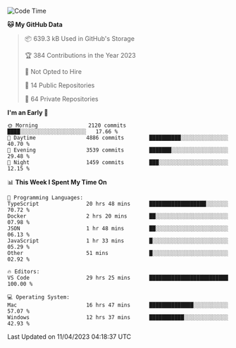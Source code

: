 <!--START_SECTION:waka-->
![Code Time](http://img.shields.io/badge/Code%20Time-3%2C914%20hrs%2044%20mins-blue)

**🐱 My GitHub Data** 

> 📦 639.3 kB Used in GitHub's Storage 
 > 
> 🏆 384 Contributions in the Year 2023
 > 
> 🚫 Not Opted to Hire
 > 
> 📜 14 Public Repositories 
 > 
> 🔑 64 Private Repositories 
 > 
**I'm an Early 🐤** 

```text
🌞 Morning                2120 commits        ████░░░░░░░░░░░░░░░░░░░░░   17.66 % 
🌆 Daytime                4886 commits        ██████████░░░░░░░░░░░░░░░   40.70 % 
🌃 Evening                3539 commits        ███████░░░░░░░░░░░░░░░░░░   29.48 % 
🌙 Night                  1459 commits        ███░░░░░░░░░░░░░░░░░░░░░░   12.15 % 
```


📊 **This Week I Spent My Time On** 

```text
💬 Programming Languages: 
TypeScript               20 hrs 48 mins      ██████████████████░░░░░░░   70.72 % 
Docker                   2 hrs 20 mins       ██░░░░░░░░░░░░░░░░░░░░░░░   07.98 % 
JSON                     1 hr 48 mins        ██░░░░░░░░░░░░░░░░░░░░░░░   06.13 % 
JavaScript               1 hr 33 mins        █░░░░░░░░░░░░░░░░░░░░░░░░   05.29 % 
Other                    51 mins             █░░░░░░░░░░░░░░░░░░░░░░░░   02.92 % 

🔥 Editors: 
VS Code                  29 hrs 25 mins      █████████████████████████   100.00 % 

💻 Operating System: 
Mac                      16 hrs 47 mins      ██████████████░░░░░░░░░░░   57.07 % 
Windows                  12 hrs 37 mins      ███████████░░░░░░░░░░░░░░   42.93 % 
```


 Last Updated on 11/04/2023 04:18:37 UTC
<!--END_SECTION:waka-->

